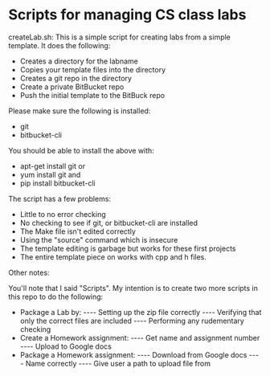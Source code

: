 # Scripts for managing CS class labs

createLab.sh: This is a simple script for creating labs from a simple
 template. It does the following:
-  Creates a directory for the labname
-  Copies your template files into the directory
-  Creates a git repo in the directory
-  Create a private BitBucket repo
-  Push the initial template to the BitBuck repo

Please make sure the following is installed:
- git
- bitbucket-cli

You should be able to install the above with:
-  apt-get install git
or
-  yum install git
and
-  pip install bitbucket-cli

The script has a few problems:
-  Little to no error checking
-  No checking to see if git, or bitbucket-cli are installed
-  The Make file isn't edited correctly
-  Using the "source" command which is insecure
-  The template editing is garbage but works for these first projects
-  The entire template piece on works with cpp and h files.


Other notes:

You'll note that I said "Scripts".  My intention is to create two more 
 scripts in this repo to do the following:
- Package a Lab by:
----   Setting up the zip file correctly
----   Verifying that only the correct files are included
----   Performing any rudementary checking
- Create a Homework assignment:
----   Get name and assignment number
----   Upload to Google docs
- Package a Homework assignment:
----   Download from Google docs
----   Name correctly
----   Give user a path to upload file from
